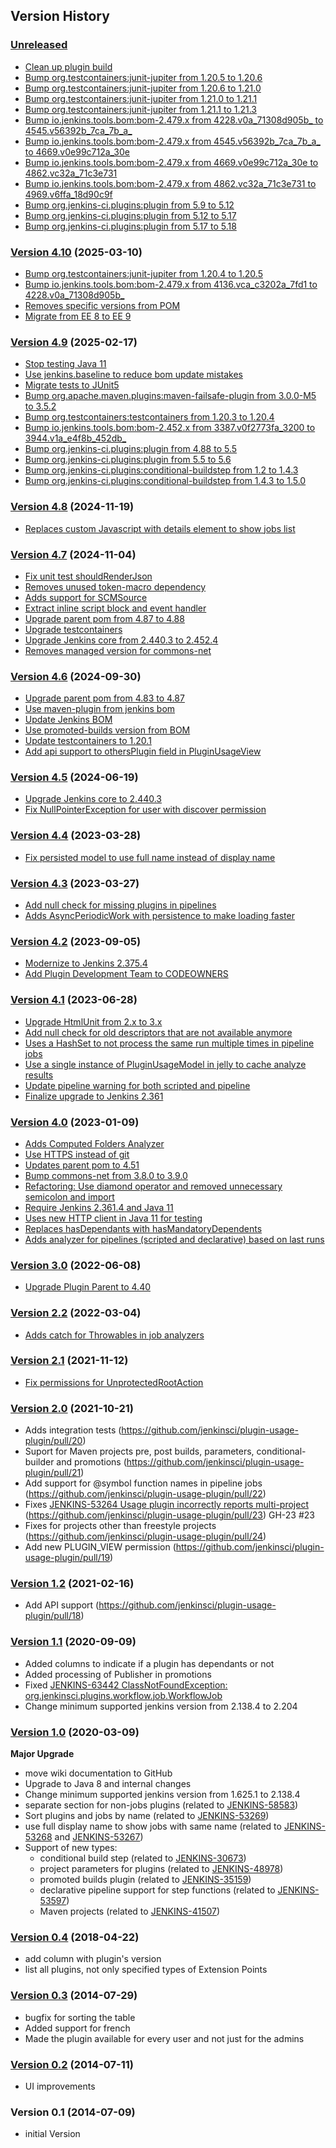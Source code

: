 ## Version History

### [Unreleased]

 - [Clean up plugin build](https://github.com/jenkinsci/plugin-usage-plugin/pull/90)
 - [Bump org.testcontainers:junit-jupiter from 1.20.5 to 1.20.6](https://github.com/jenkinsci/plugin-usage-plugin/pull/91)
 - [Bump org.testcontainers:junit-jupiter from 1.20.6 to 1.21.0](https://github.com/jenkinsci/plugin-usage-plugin/pull/93)
 - [Bump org.testcontainers:junit-jupiter from 1.21.0 to 1.21.1](https://github.com/jenkinsci/plugin-usage-plugin/pull/97)
 - [Bump org.testcontainers:junit-jupiter from 1.21.1 to 1.21.3](https://github.com/jenkinsci/plugin-usage-plugin/pull/99)
 - [Bump io.jenkins.tools.bom:bom-2.479.x from 4228.v0a_71308d905b_ to 4545.v56392b_7ca_7b_a_](https://github.com/jenkinsci/plugin-usage-plugin/pull/92)
 - [Bump io.jenkins.tools.bom:bom-2.479.x from 4545.v56392b_7ca_7b_a_ to 4669.v0e99c712a_30e](https://github.com/jenkinsci/plugin-usage-plugin/pull/95)
 - [Bump io.jenkins.tools.bom:bom-2.479.x from 4669.v0e99c712a_30e to 4862.vc32a_71c3e731](https://github.com/jenkinsci/plugin-usage-plugin/pull/98)
 - [Bump io.jenkins.tools.bom:bom-2.479.x from 4862.vc32a_71c3e731 to 4969.v6ffa_18d90c9f ](https://github.com/jenkinsci/plugin-usage-plugin/pull/101)
 - [Bump org.jenkins-ci.plugins:plugin from 5.9 to 5.12](https://github.com/jenkinsci/plugin-usage-plugin/pull/94)
 - [Bump org.jenkins-ci.plugins:plugin from 5.12 to 5.17](https://github.com/jenkinsci/plugin-usage-plugin/pull/96)
 - [Bump org.jenkins-ci.plugins:plugin from 5.17 to 5.18](https://github.com/jenkinsci/plugin-usage-plugin/pull/100)

### [Version 4.10] (2025-03-10)

 - [Bump org.testcontainers:junit-jupiter from 1.20.4 to 1.20.5](https://github.com/jenkinsci/plugin-usage-plugin/pull/86)
 - [Bump io.jenkins.tools.bom:bom-2.479.x from 4136.vca_c3202a_7fd1 to 4228.v0a_71308d905b_](https://github.com/jenkinsci/plugin-usage-plugin/pull/87)
 - [Removes specific versions from POM](https://github.com/jenkinsci/plugin-usage-plugin/pull/88)
 - [Migrate from EE 8 to EE 9](https://github.com/jenkinsci/plugin-usage-plugin/pull/89)

### [Version 4.9] (2025-02-17)

 - [Stop testing Java 11](https://github.com/jenkinsci/plugin-usage-plugin/pull/72)
 - [Use jenkins.baseline to reduce bom update mistakes](https://github.com/jenkinsci/plugin-usage-plugin/pull/73)
 - [Migrate tests to JUnit5](https://github.com/jenkinsci/plugin-usage-plugin/pull/84)
 - [Bump org.apache.maven.plugins:maven-failsafe-plugin from 3.0.0-M5 to 3.5.2](https://github.com/jenkinsci/plugin-usage-plugin/pull/76)
 - [Bump org.testcontainers:testcontainers from 1.20.3 to 1.20.4](https://github.com/jenkinsci/plugin-usage-plugin/pull/78)
 - [Bump io.jenkins.tools.bom:bom-2.452.x from 3387.v0f2773fa_3200 to 3944.v1a_e4f8b_452db_](https://github.com/jenkinsci/plugin-usage-plugin/pull/75)
 - [Bump org.jenkins-ci.plugins:plugin from 4.88 to 5.5](https://github.com/jenkinsci/plugin-usage-plugin/pull/77)
 - [Bump org.jenkins-ci.plugins:plugin from 5.5 to 5.6](https://github.com/jenkinsci/plugin-usage-plugin/pull/81)
 - [Bump org.jenkins-ci.plugins:conditional-buildstep from 1.2 to 1.4.3](https://github.com/jenkinsci/plugin-usage-plugin/pull/79)
 - [Bump org.jenkins-ci.plugins:conditional-buildstep from 1.4.3 to 1.5.0](https://github.com/jenkinsci/plugin-usage-plugin/pull/82)

### [Version 4.8] (2024-11-19)

 - [Replaces custom Javascript with details element to show jobs list](https://github.com/jenkinsci/plugin-usage-plugin/pull/71)

### [Version 4.7] (2024-11-04)

 - [Fix unit test shouldRenderJson](https://github.com/jenkinsci/plugin-usage-plugin/pull/64)
 - [Removes unused token-macro dependency](https://github.com/jenkinsci/plugin-usage-plugin/pull/63)
 - [Adds support for SCMSource](https://github.com/jenkinsci/plugin-usage-plugin/pull/65)
 - [Extract inline script block and event handler](https://github.com/jenkinsci/plugin-usage-plugin/pull/66)
 - [Upgrade parent pom from 4.87 to 4.88](https://github.com/jenkinsci/plugin-usage-plugin/pull/67)
 - [Upgrade testcontainers](https://github.com/jenkinsci/plugin-usage-plugin/pull/68)
 - [Upgrade Jenkins core from 2.440.3 to 2.452.4](https://github.com/jenkinsci/plugin-usage-plugin/pull/69)
 - [Removes managed version for commons-net](https://github.com/jenkinsci/plugin-usage-plugin/pull/70)

### [Version 4.6] (2024-09-30)

 - [Upgrade parent pom from 4.83 to 4.87](https://github.com/jenkinsci/plugin-usage-plugin/pull/58)
 - [Use maven-plugin from jenkins bom](https://github.com/jenkinsci/plugin-usage-plugin/pull/59)
 - [Update Jenkins BOM](https://github.com/jenkinsci/plugin-usage-plugin/pull/60)
 - [Use promoted-builds version from BOM](https://github.com/jenkinsci/plugin-usage-plugin/pull/61)
 - [Update testcontainers to 1.20.1](https://github.com/jenkinsci/plugin-usage-plugin/pull/62)
 - [Add api support to othersPlugin field in PluginUsageView](https://github.com/jenkinsci/plugin-usage-plugin/pull/57)

### [Version 4.5] (2024-06-19)

 - [Upgrade Jenkins core to 2.440.3](https://github.com/jenkinsci/plugin-usage-plugin/pull/54)
 - [Fix NullPointerException for user with discover permission](https://github.com/jenkinsci/plugin-usage-plugin/pull/53)

### [Version 4.4] (2023-03-28)

 - [Fix persisted model to use full name instead of display name](https://github.com/jenkinsci/plugin-usage-plugin/pull/52)

### [Version 4.3] (2023-03-27)

 - [Add null check for missing plugins in pipelines](https://github.com/jenkinsci/plugin-usage-plugin/pull/49)
 - [Adds AsyncPeriodicWork with persistence to make loading faster](https://github.com/jenkinsci/plugin-usage-plugin/pull/51)

### [Version 4.2] (2023-09-05)

 - [Modernize to Jenkins 2.375.4](https://github.com/jenkinsci/plugin-usage-plugin/pull/47)
 - [Add Plugin Development Team to CODEOWNERS](https://github.com/jenkinsci/plugin-usage-plugin/pull/48)

### [Version 4.1] (2023-06-28)

 - [Upgrade HtmlUnit from 2.x to 3.x](https://github.com/jenkinsci/plugin-usage-plugin/pull/41)
 - [Add null check for old descriptors that are not available anymore](https://github.com/jenkinsci/plugin-usage-plugin/pull/42)
 - [Uses a HashSet to not process the same run multiple times in pipeline jobs](https://github.com/jenkinsci/plugin-usage-plugin/pull/43)
 - [Use a single instance of PluginUsageModel in jelly to cache analyze results](https://github.com/jenkinsci/plugin-usage-plugin/pull/44)
 - [Update pipeline warning for both scripted and pipeline](https://github.com/jenkinsci/plugin-usage-plugin/pull/45)
 - [Finalize upgrade to Jenkins 2.361](https://github.com/jenkinsci/plugin-usage-plugin/pull/46)

### [Version 4.0] (2023-01-09)

 - [Adds Computed Folders Analyzer](https://github.com/jenkinsci/plugin-usage-plugin/pull/30)
 - [Use HTTPS instead of git](https://github.com/jenkinsci/plugin-usage-plugin/pull/32)
 - [Updates parent pom to 4.51](https://github.com/jenkinsci/plugin-usage-plugin/pull/31)
 - [Bump commons-net from 3.8.0 to 3.9.0](https://github.com/jenkinsci/plugin-usage-plugin/pull/33)
 - [Refactoring: Use diamond operator and removed unnecessary semicolon and import](https://github.com/jenkinsci/plugin-usage-plugin/pull/34)
 - [Require Jenkins 2.361.4 and Java 11](https://github.com/jenkinsci/plugin-usage-plugin/pull/35)
 - [Uses new HTTP client in Java 11 for testing](https://github.com/jenkinsci/plugin-usage-plugin/pull/37)
 - [Replaces hasDependants with hasMandatoryDependents](https://github.com/jenkinsci/plugin-usage-plugin/pull/36)
 - [Adds analyzer for pipelines (scripted and declarative) based on last runs](https://github.com/jenkinsci/plugin-usage-plugin/pull/38)

### [Version 3.0] (2022-06-08)

 - [Upgrade Plugin Parent to 4.40](https://github.com/jenkinsci/plugin-usage-plugin/pull/29)

### [Version 2.2] (2022-03-04)

 - [Adds catch for Throwables in job analyzers](https://github.com/jenkinsci/plugin-usage-plugin/commit/08aaf1355d024e1ca106dbffa212278769bc436c)

### [Version 2.1] (2021-11-12)

 - [Fix permissions for UnprotectedRootAction](https://github.com/jenkinsci/plugin-usage-plugin/pull/26)

### [Version 2.0] (2021-10-21)

 - Adds integration tests (https://github.com/jenkinsci/plugin-usage-plugin/pull/20)
 - Suport for Maven projects pre, post builds, parameters, conditional-builder and promotions (https://github.com/jenkinsci/plugin-usage-plugin/pull/21)
 - Add support for @symbol function names in pipeline jobs (https://github.com/jenkinsci/plugin-usage-plugin/pull/22)
 - Fixes [JENKINS-53264 Usage plugin incorrectly reports multi-project](https://issues.jenkins.io/browse/JENKINS-53264) (https://github.com/jenkinsci/plugin-usage-plugin/pull/23) GH-23 #23
 - Fixes for projects other than freestyle projects (https://github.com/jenkinsci/plugin-usage-plugin/pull/24)
 - Add new PLUGIN_VIEW permission (https://github.com/jenkinsci/plugin-usage-plugin/pull/19)

### [Version 1.2] (2021-02-16)

 - Add API support (https://github.com/jenkinsci/plugin-usage-plugin/pull/18)

### [Version 1.1] (2020-09-09)

 - Added columns to indicate if a plugin has dependants or not
 - Added processing of Publisher in promotions
 - Fixed [JENKINS-63442 ClassNotFoundException: org.jenkinsci.plugins.workflow.job.WorkflowJob](https://issues.jenkins-ci.org/browse/JENKINS-63442)
 - Change minimum supported jenkins version from 2.138.4 to 2.204

### [Version 1.0] (2020-03-09)

**Major Upgrade**

- move wiki documentation to GitHub
- Upgrade to Java 8 and internal changes
- Change minimum supported jenkins version from 1.625.1 to 2.138.4
- separate section for non-jobs plugins (related to [JENKINS-58583](https://issues.jenkins-ci.org/browse/JENKINS-58583))
- Sort plugins and jobs by name (related to [JENKINS-53269](https://issues.jenkins-ci.org/browse/JENKINS-53269))
- use full display name to show jobs with same name (related to [JENKINS-53268](https://issues.jenkins-ci.org/browse/JENKINS-53268) and [JENKINS-53267](https://issues.jenkins-ci.org/browse/JENKINS-53267))
- Support of new types:
   - conditional build step (related to [JENKINS-30673](https://issues.jenkins-ci.org/browse/JENKINS-30673))
   - project parameters for plugins (related to [JENKINS-48978](https://issues.jenkins-ci.org/browse/JENKINS-48978))
   - promoted builds plugin (related to [JENKINS-35159](https://issues.jenkins-ci.org/browse/JENKINS-35159))
   - declarative pipeline support for step functions (related to [JENKINS-53597](https://issues.jenkins-ci.org/browse/JENKINS-53597))
   - Maven projects (related to [JENKINS-41507](https://issues.jenkins-ci.org/browse/JENKINS-41507))


### [Version 0.4] (2018-04-22)

-   add column with plugin's version
-   list all plugins, not only specified types of Extension Points

### [Version 0.3] (2014-07-29)

-   bugfix for sorting the table
-   Added support for french
-   Made the plugin available for every user and not just for the admins

### [Version 0.2] (2014-07-11)

-   UI improvements

### Version 0.1 (2014-07-09)

-   initial Version

[Unreleased]: https://github.com/jenkinsci/plugin-usage-plugin/compare/plugin-usage-plugin-4.10...HEAD
[Version 4.10]: https://github.com/jenkinsci/plugin-usage-plugin/compare/plugin-usage-plugin-4.9...plugin-usage-plugin-4.10
[Version 4.9]: https://github.com/jenkinsci/plugin-usage-plugin/compare/plugin-usage-plugin-4.8...plugin-usage-plugin-4.9
[Version 4.8]: https://github.com/jenkinsci/plugin-usage-plugin/compare/plugin-usage-plugin-4.7...plugin-usage-plugin-4.8
[Version 4.7]: https://github.com/jenkinsci/plugin-usage-plugin/compare/plugin-usage-plugin-4.6...plugin-usage-plugin-4.7
[Version 4.6]: https://github.com/jenkinsci/plugin-usage-plugin/compare/plugin-usage-plugin-4.5...plugin-usage-plugin-4.6
[Version 4.5]: https://github.com/jenkinsci/plugin-usage-plugin/compare/plugin-usage-plugin-4.4...plugin-usage-plugin-4.5
[Version 4.4]: https://github.com/jenkinsci/plugin-usage-plugin/compare/plugin-usage-plugin-4.3...plugin-usage-plugin-4.4
[Version 4.3]: https://github.com/jenkinsci/plugin-usage-plugin/compare/plugin-usage-plugin-4.2...plugin-usage-plugin-4.3
[Version 4.2]: https://github.com/jenkinsci/plugin-usage-plugin/compare/plugin-usage-plugin-4.1...plugin-usage-plugin-4.2
[Version 4.1]: https://github.com/jenkinsci/plugin-usage-plugin/compare/plugin-usage-plugin-4.0...plugin-usage-plugin-4.1
[Version 4.0]: https://github.com/jenkinsci/plugin-usage-plugin/compare/plugin-usage-plugin-3.0...plugin-usage-plugin-4.0
[Version 3.0]: https://github.com/jenkinsci/plugin-usage-plugin/compare/plugin-usage-plugin-2.2...plugin-usage-plugin-3.0
[Version 2.2]: https://github.com/jenkinsci/plugin-usage-plugin/compare/plugin-usage-plugin-2.1...plugin-usage-plugin-2.2
[Version 2.1]: https://github.com/jenkinsci/plugin-usage-plugin/compare/plugin-usage-plugin-2.0...plugin-usage-plugin-2.1
[Version 2.0]: https://github.com/jenkinsci/plugin-usage-plugin/compare/plugin-usage-plugin-1.2...plugin-usage-plugin-2.0
[Version 1.2]: https://github.com/jenkinsci/plugin-usage-plugin/compare/plugin-usage-plugin-1.1...plugin-usage-plugin-1.2
[Version 1.1]: https://github.com/jenkinsci/plugin-usage-plugin/compare/plugin-usage-plugin-1.0...plugin-usage-plugin-1.1
[Version 1.0]: https://github.com/jenkinsci/plugin-usage-plugin/compare/plugin-usage-plugin-0.4...plugin-usage-plugin-1.0
[Version 0.4]: https://github.com/jenkinsci/plugin-usage-plugin/compare/plugin-usage-plugin-0.3...plugin-usage-plugin-0.4
[Version 0.3]: https://github.com/jenkinsci/plugin-usage-plugin/compare/plugin-usage-plugin-0.2...plugin-usage-plugin-0.3
[Version 0.2]: https://github.com/jenkinsci/plugin-usage-plugin/compare/plugin-usage-plugin-0.1...plugin-usage-plugin-0.2
